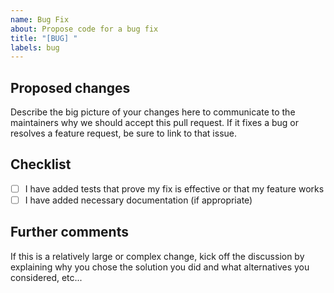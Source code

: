 ```yaml
---
name: Bug Fix
about: Propose code for a bug fix
title: "[BUG] "
labels: bug
---
```


## Proposed changes

Describe the big picture of your changes here to communicate to the maintainers why we should accept this pull request.
If it fixes a bug or resolves a feature request, be sure to link to that issue.

## Checklist

 - [ ] I have added tests that prove my fix is effective or that my feature works
 - [ ] I have added necessary documentation (if appropriate)

## Further comments

If this is a relatively large or complex change, kick off the discussion by explaining why you chose the solution you did 
and what alternatives you considered, etc...
